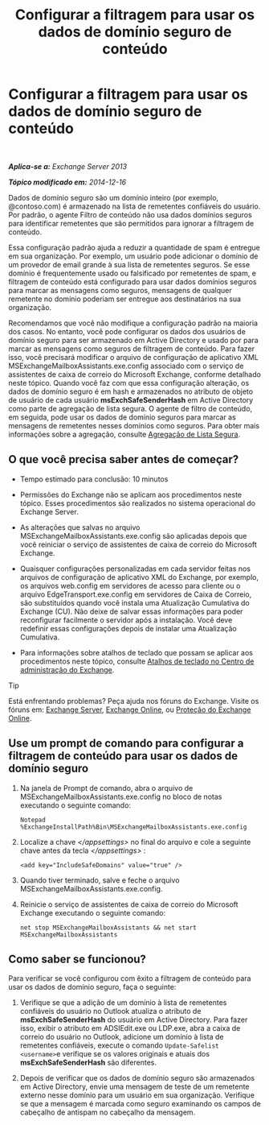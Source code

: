 ﻿---
title: 'Configurar a filtragem para usar os dados de domínio seguro de conteúdo'
TOCTitle: Configurar a filtragem para usar os dados de domínio seguro de conteúdo
ms:assetid: 1ee2b663-b4f3-4fef-8954-986f2d820924
ms:mtpsurl: https://technet.microsoft.com/pt-br/library/Dn467930(v=EXCHG.150)
ms:contentKeyID: 59635875
ms.date: 05/22/2018
mtps_version: v=EXCHG.150
ms.translationtype: MT
---

# Configurar a filtragem para usar os dados de domínio seguro de conteúdo

 

_**Aplica-se a:** Exchange Server 2013_

_**Tópico modificado em:** 2014-12-16_

Dados de domínio seguro são um domínio inteiro (por exemplo, @contoso.com) é armazenado na lista de remetentes confiáveis do usuário. Por padrão, o agente Filtro de conteúdo não usa dados domínios seguros para identificar remetentes que são permitidos para ignorar a filtragem de conteúdo.

Essa configuração padrão ajuda a reduzir a quantidade de spam é entregue em sua organização. Por exemplo, um usuário pode adicionar o domínio de um provedor de email grande à sua lista de remetentes seguros. Se esse domínio é frequentemente usado ou falsificado por remetentes de spam, e filtragem de conteúdo está configurado para usar dados domínios seguros para marcar as mensagens como seguros, mensagens de qualquer remetente no domínio poderiam ser entregue aos destinatários na sua organização.

Recomendamos que você não modifique a configuração padrão na maioria dos casos. No entanto, você pode configurar os dados dos usuários de domínio seguro para ser armazenado em Active Directory e usado por para marcar as mensagens como seguros de filtragem de conteúdo. Para fazer isso, você precisará modificar o arquivo de configuração de aplicativo XML MSExchangeMailboxAssistants.exe.config associado com o serviço de assistentes de caixa de correio do Microsoft Exchange, conforme detalhado neste tópico. Quando você faz com que essa configuração alteração, os dados de domínio seguro é em hash e armazenados no atributo de objeto de usuário de cada usuário **msExchSafeSenderHash** em Active Directory como parte de agregação de lista segura. O agente de filtro de conteúdo, em seguida, pode usar os dados de domínio seguros para marcar as mensagens de remetentes nesses domínios como seguros. Para obter mais informações sobre a agregação, consulte [Agregação de Lista Segura](safelist-aggregation-exchange-2013-help.md).

## O que você precisa saber antes de começar?

  - Tempo estimado para conclusão: 10 minutos

  - Permissões do Exchange não se aplicam aos procedimentos neste tópico. Esses procedimentos são realizados no sistema operacional do Exchange Server.

  - As alterações que salvas no arquivo MSExchangeMailboxAssistants.exe.config são aplicadas depois que você reiniciar o serviço de assistentes de caixa de correio do Microsoft Exchange.

  - Quaisquer configurações personalizadas em cada servidor feitas nos arquivos de configuração de aplicativo XML do Exchange, por exemplo, os arquivos web.config em servidores de acesso para cliente ou o arquivo EdgeTransport.exe.config em servidores de Caixa de Correio, são substituídos quando você instala uma Atualização Cumulativa do Exchange (CU). Não deixe de salvar essas informações para poder reconfigurar facilmente o servidor após a instalação. Você deve redefinir essas configurações depois de instalar uma Atualização Cumulativa.

  - Para informações sobre atalhos de teclado que possam se aplicar aos procedimentos neste tópico, consulte [Atalhos de teclado no Centro de administração do Exchange](keyboard-shortcuts-in-the-exchange-admin-center-exchange-online-protection-help.md).


> [!TIP]
> Está enfrentando problemas? Peça ajuda nos fóruns do Exchange. Visite os fóruns em: <A href="https://go.microsoft.com/fwlink/p/?linkid=60612">Exchange Server</A>, <A href="https://go.microsoft.com/fwlink/p/?linkid=267542">Exchange Online</A>, ou <A href="https://go.microsoft.com/fwlink/p/?linkid=285351">Proteção do Exchange Online</A>.



## Use um prompt de comando para configurar a filtragem de conteúdo para usar os dados de domínio seguro

1.  Na janela de Prompt de comando, abra o arquivo de MSExchangeMailboxAssistants.exe.config no bloco de notas executando o seguinte comando:
    
        Notepad %ExchangeInstallPath%Bin\MSExchangeMailboxAssistants.exe.config

2.  Localize a chave *\</appsettings\>* no final do arquivo e cole a seguinte chave antes da tecla *\</appsettings\>* :
    
        <add key="IncludeSafeDomains" value="true" />

3.  Quando tiver terminado, salve e feche o arquivo MSExchangeMailboxAssistants.exe.config.

4.  Reinicie o serviço de assistentes de caixa de correio do Microsoft Exchange executando o seguinte comando:
    
        net stop MSExchangeMailboxAssistants && net start MSExchangeMailboxAssistants

## Como saber se funcionou?

Para verificar se você configurou com êxito a filtragem de conteúdo para usar os dados de domínio seguro, faça o seguinte:

1.  Verifique se que a adição de um domínio à lista de remetentes confiáveis do usuário no Outlook atualiza o atributo de **msExchSafeSenderHash** do usuário em Active Directory. Para fazer isso, exibir o atributo em ADSIEdit.exe ou LDP.exe, abra a caixa de correio do usuário no Outlook, adicione um domínio à lista de remetentes confiáveis, execute o comando `Update-Safelist <username>`e verifique se os valores originais e atuais dos **msExchSafeSenderHash** são diferentes.

2.  Depois de verificar que os dados de domínio seguro são armazenados em Active Directory, envie uma mensagem de teste de um remetente externo nesse domínio para um usuário em sua organização. Verifique se que a mensagem é marcada como seguro examinando os campos de cabeçalho de antispam no cabeçalho da mensagem.

